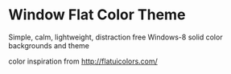 Window Flat Color Theme
=======================

Simple, calm, lightweight, distraction free Windows-8 solid color backgrounds and theme

color inspiration from http://flatuicolors.com/
